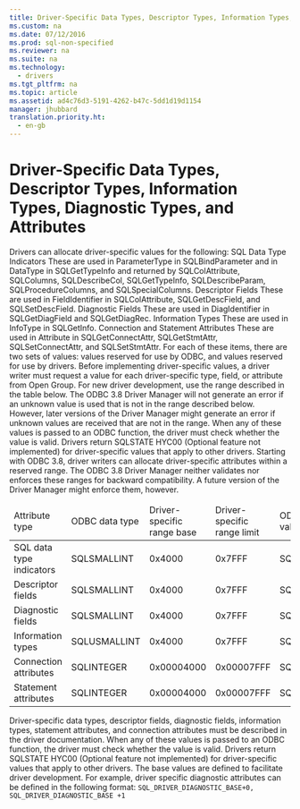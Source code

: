 ```yaml
---
title: Driver-Specific Data Types, Descriptor Types, Information Types, Diagnostic Types, and Attributes
ms.custom: na
ms.date: 07/12/2016
ms.prod: sql-non-specified
ms.reviewer: na
ms.suite: na
ms.technology: 
  - drivers
ms.tgt_pltfrm: na
ms.topic: article
ms.assetid: ad4c76d3-5191-4262-b47c-5dd1d19d1154
manager: jhubbard
translation.priority.ht: 
  - en-gb
---
```

# Driver-Specific Data Types, Descriptor Types, Information Types, Diagnostic Types, and Attributes
<?xml version="1.0" encoding="utf-8"?>
<developerConceptualDocument xmlns="http://ddue.schemas.microsoft.com/authoring/2003/5" xmlns:xlink="http://www.w3.org/1999/xlink" xmlns:xsi="http://www.w3.org/2001/XMLSchema-instance" xsi:schemaLocation="http://ddue.schemas.microsoft.com/authoring/2003/5 http://dduestorage.blob.core.windows.net/ddueschema/developer.xsd">
  <introduction>
    <para>Drivers can allocate driver-specific values for the following:</para>
    <list class="bullet">
      <listItem>
        <para>
          <legacyBold>SQL Data Type Indicators</legacyBold> These are used in <legacyItalic>ParameterType</legacyItalic> in <legacyBold>SQLBindParameter</legacyBold> and in <legacyItalic>DataType</legacyItalic> in <legacyBold>SQLGetTypeInfo</legacyBold> and returned by <legacyBold>SQLColAttribute</legacyBold>, <legacyBold>SQLColumns</legacyBold>, <legacyBold>SQLDescribeCol</legacyBold>, <legacyBold>SQLGetTypeInfo</legacyBold>, <legacyBold>SQLDescribeParam</legacyBold>, <legacyBold>SQLProcedureColumns</legacyBold>, and <legacyBold>SQLSpecialColumns</legacyBold>.</para>
      </listItem>
      <listItem>
        <para>
          <legacyBold>Descriptor Fields</legacyBold> These are used in <legacyItalic>FieldIdentifier</legacyItalic> in <legacyBold>SQLColAttribute</legacyBold>, <legacyBold>SQLGetDescField</legacyBold>, and <legacyBold>SQLSetDescField</legacyBold>.</para>
      </listItem>
      <listItem>
        <para>
          <legacyBold>Diagnostic Fields</legacyBold> These are used in <legacyItalic>DiagIdentifier</legacyItalic> in <legacyBold>SQLGetDiagField</legacyBold> and <legacyBold>SQLGetDiagRec</legacyBold>.</para>
      </listItem>
      <listItem>
        <para>
          <legacyBold>Information Types</legacyBold> These are used in <legacyItalic>InfoType</legacyItalic> in <legacyBold>SQLGetInfo</legacyBold>.</para>
      </listItem>
      <listItem>
        <para>
          <legacyBold>Connection and Statement Attributes</legacyBold> These are used in <legacyItalic>Attribute</legacyItalic> in <legacyBold>SQLGetConnectAttr</legacyBold>, <legacyBold>SQLGetStmtAttr</legacyBold>, <legacyBold>SQLSetConnectAttr</legacyBold>, and <legacyBold>SQLSetStmtAttr</legacyBold>.</para>
      </listItem>
    </list>
    <para>For each of these items, there are two sets of values: values reserved for use by ODBC, and values reserved for use by drivers. Before implementing driver-specific values, a driver writer must request a value for each driver-specific type, field, or attribute from Open Group. For new driver development, use the range described in the table below. The ODBC 3.8 Driver Manager will not generate an error if an unknown value is used that is not in the range described below. However, later versions of the Driver Manager might generate an error if unknown values are received that are not in the range.</para>
    <para>When any of these values is passed to an ODBC function, the driver must check whether the value is valid. Drivers return SQLSTATE HYC00 (Optional feature not implemented) for driver-specific values that apply to other drivers.</para>
    <para>Starting with ODBC 3.8, driver writers can allocate driver-specific attributes within a reserved range.</para>
    <alert class="note">
      <para>The ODBC 3.8 Driver Manager neither validates nor enforces these ranges for backward compatibility. A future version of the Driver Manager might enforce them, however.</para>
    </alert>
    <table xmlns:caps="http://schemas.microsoft.com/build/caps/2013/11">
      <thead>
        <tr>
          <TD>
            <para>Attribute type</para>
          </TD>
          <TD>
            <para>ODBC data type</para>
          </TD>
          <TD>
            <para>Driver-specific range base</para>
          </TD>
          <TD>
            <para>Driver-specific range limit</para>
          </TD>
          <TD>
            <para>ODBC constant for driver-specific value range base</para>
          </TD>
        </tr>
      </thead>
      <tbody>
        <tr>
          <TD>
            <para>SQL data type indicators</para>
          </TD>
          <TD>
            <para>SQLSMALLINT</para>
          </TD>
          <TD>
            <para>0x4000</para>
          </TD>
          <TD>
            <para>0x7FFF</para>
          </TD>
          <TD>
            <para>SQL_DRIVER_SQL_TYPE_BASE</para>
          </TD>
        </tr>
        <tr>
          <TD>
            <para>Descriptor fields</para>
          </TD>
          <TD>
            <para>SQLSMALLINT</para>
          </TD>
          <TD>
            <para>0x4000</para>
          </TD>
          <TD>
            <para>0x7FFF</para>
          </TD>
          <TD>
            <para>SQL_DRIVER_DESCRIPTOR_BASE</para>
          </TD>
        </tr>
        <tr>
          <TD>
            <para>Diagnostic fields</para>
          </TD>
          <TD>
            <para>SQLSMALLINT</para>
          </TD>
          <TD>
            <para>0x4000</para>
          </TD>
          <TD>
            <para>0x7FFF</para>
          </TD>
          <TD>
            <para>SQL_DRIVER_DIAGNOSTIC_BASE</para>
          </TD>
        </tr>
        <tr>
          <TD>
            <para>Information types</para>
          </TD>
          <TD>
            <para>SQLUSMALLINT</para>
          </TD>
          <TD>
            <para>0x4000</para>
          </TD>
          <TD>
            <para>0x7FFF</para>
          </TD>
          <TD>
            <para>SQL_DRIVER_INFO_TYPE_BASE</para>
          </TD>
        </tr>
        <tr>
          <TD>
            <para>Connection attributes</para>
          </TD>
          <TD>
            <para>SQLINTEGER</para>
          </TD>
          <TD>
            <para>0x00004000</para>
          </TD>
          <TD>
            <para>0x00007FFF</para>
          </TD>
          <TD>
            <para>SQL_DRIVER_CONNECT_ATTR_BASE</para>
          </TD>
        </tr>
        <tr>
          <TD>
            <para>Statement attributes</para>
          </TD>
          <TD>
            <para>SQLINTEGER</para>
          </TD>
          <TD>
            <para>0x00004000</para>
          </TD>
          <TD>
            <para>0x00007FFF</para>
          </TD>
          <TD>
            <para>SQL_DRIVER_STATEMENT_ATTR_BASE</para>
          </TD>
        </tr>
      </tbody>
    </table>
    <alert class="note">
      <para>Driver-specific data types, descriptor fields, diagnostic fields, information types, statement attributes, and connection attributes must be described in the driver documentation. When any of these values is passed to an ODBC function, the driver must check whether the value is valid. Drivers return SQLSTATE HYC00 (Optional feature not implemented) for driver-specific values that apply to other drivers.</para>
    </alert>
    <para>The base values are defined to facilitate driver development. For example, driver specific diagnostic attributes can be defined in the following format:</para>
    <code>SQL_DRIVER_DIAGNOSTIC_BASE+0, SQL_DRIVER_DIAGNOSTIC_BASE +1</code>
  </introduction>
  <relatedTopics />
</developerConceptualDocument>
